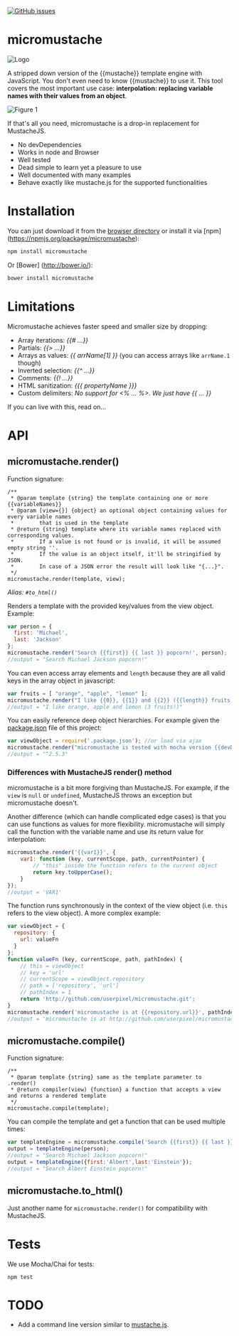 [![GitHub issues](https://img.shields.io/github/issues/userpixel/micromustache.svg?style=flat-square)](https://github.com/userpixel/micromustache/issues)


# micromustache

![Logo](https://raw.github.com/userpixel/micromustache/master/logo/micromustache-logo-300.png)

A stripped down version of the {{mustache}} template engine with JavaScript. You don't even need to know {{mustache}} to use it. This tool covers the most important use case: **interpolation: replacing variable names with their values from an object**.

![Figure 1](https://raw.github.com/userpixel/micromustache/master/fig-1.png)

If that's all you need, micromustache is a drop-in replacement for MustacheJS.

* No devDependencies
* Works in node and Browser
* Well tested
* Dead simple to learn yet a pleasure to use
* Well documented with many examples
* Behave exactly like mustache.js for the supported functionalities

# Installation

You can just download it from the [browser directory](https://github.com/userpixel/micromustache/tree/master/browser) or install it via [npm] (https://npmjs.org/package/micromustache):

```bash
npm install micromustache
```

Or [Bower] (http://bower.io/):

````bash
bower install micromustache
````

# Limitations

Micromustache achieves faster speed and smaller size by dropping:

* Array iterations: *{{# ...}}*
* Partials: *{{> ...}}*
* Arrays as values: *{{ arrName[1] }}* (you can access arrays like `arrName.1` though)
* Inverted selection: *{{^ ...}}*
* Comments: *{{! ...}}*
* HTML sanitization: *{{{ propertyName }}}*
* Custom delimiters: *No support for <% ... %>. We just have {{ ... }}*

If you can live with this, read on...

# API

## micromustache.render()

Function signature:

```
/**
 * @param template {string} the template containing one or more {{variableNames}}
 * @param [view={}] {object} an optional object containing values for every variable names
 *        that is used in the template
 * @return {string} template where its variable names replaced with corresponding values.
 *        If a value is not found or is invalid, it will be assumed empty string ''.
 *        If the value is an object itself, it'll be stringified by JSON.
 *        In case of a JSON error the result will look like "{...}".
 */
micromustache.render(template, view);
```

*Alias: `#to_html()`*

Renders a template with the provided key/values from the view object. Example:

````js
var person = {
  first: 'Michael',
  last: 'Jackson'
};
micromustache.render('Search {{first}} {{ last }} popcorn!', person);
//output = "Search Michael Jackson popcorn!"
````

You can even access array elements and `length` because they are all valid keys in the array object in javascript:

```js
var fruits = [ "orange", "apple", "lemon" ];
micromustache.render("I like {{0}}, {{1}} and {{2}} ({{length}} fruits!)", fruits);
//output = "I like orange, apple and lemon (3 fruits!)"
```

You can easily reference deep object hierarchies.
For example given the [package.json](https://github.com/userpixel/micromustache/blob/master/package.json) file of this project:

```js
var viewObject = require('.package.json'); //or load via ajax
micromustache.render("micromustache is tested with mocha version {{devDependencies.mocha}}", viewObject);
//output = "^2.5.3"
```

### Differences with MustacheJS render() method

micromustache is a bit more forgiving than MustacheJS. For example, if the `view` is `null` or `undefined`, MustacheJS throws an exception but micromustache doesn't.

Another difference (which can handle complicated edge cases) is that you can use functions as values for more flexibility. micromustache will simply call the function with the variable name and use its return value for interpolation:

````js
micromustache.render('{{var1}}', {
    var1: function (key, currentScope, path, currentPointer) {
        // "this" inside the function refers to the current object
        return key.toUpperCase();
    }
});
//output = 'VAR1'
````

The function runs synchronously in the context of the view object (i.e. `this` refers to the view object). A more complex example:

````js
var viewObject = {
  repository: {
    url: valueFn
  }  
};
function valueFn (key, currentScope, path, pathIndex) {
    // this = viewObject
    // key = 'url'
    // currentScope = viewObject.repository
    // path = ['repository', 'url']
    // pathIndex = 1
    return 'http://github.com/userpixel/micromustache.git';
}
micromustache.render('micromustache is at {{repository.url}}', pathIndex);
//output = 'micromustache is at http://github.com/userpixel/micromustache.git'
````


## micromustache.compile()

Function signature:

```
/**
 * @param template {string} same as the template parameter to .render()
 * @return compiler(view) {function} a function that accepts a view and returns a rendered template
 */
micromustache.compile(template);
```

You can compile the template and get a function that can be used multiple times:

```js
var templateEngine = micromustache.compile('Search {{first}} {{ last }} popcorn!');
output = templateEngine(person);
//output = "Search Michael Jackson popcorn!"
output = templateEngine({first:'Albert',last:'Einstein'});
//output = "Search Albert Einstein popcorn!"
```

## micromustache.to_html()

Just another name for `micromustache.render()` for compatibility with MustacheJS.

# Tests

We use Mocha/Chai for tests:

```
npm test
```

# TODO

* Add a command line version similar to
[mustache.js](https://github.com/janl/mustache.js/blob/master/bin/mustache).
